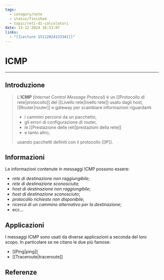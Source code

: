 ```yaml
---
tags:
  - category/note
  - status/finished
  - topic/reti-di-calcolatori
date: 13-12-2024 16:53:07
links:
  - "[[Lecture 15112024133341]]"
---
```

# ICMP
---
## Introduzione
> L'**ICMP** (_Internet Control Message Protocol_) è un [[Protocollo di rete|protocollo]] del [[Livello rete|livello rete]] usato dagli host, [[Router|router]] e gateway per scambiare informazioni riguardanti
> - i cammini percorsi da un pacchetto,
> - gli errori di configurazione di router,
> - le [[Prestazione delle reti|prestazioni della rete]]
> - e tanto altro,
>  
> usando pacchetti definiti con il protocollo [[IP]].

## Informazioni
Le informazioni contenute in messaggi ICMP possono essere:
- _rete di destinazione non raggiungibile_;
- _rete di destinazione sconosciuta_;
- _host di destinazione non raggiungibile_;
- _host di destinazione sconosciuto_;
- _protocollo richiesto non disponibile_;
- _ricerca di un cammino alternativo per la destinazione_;
- ecc...

## Applicazioni
I messaggi ICMP sono usati da diverse applicazioni a seconda del loro scopo. In particolare se ne citano le due più famose:
- [[Ping|ping]]
- [[Traceroute|traceroute]]

## Referenze